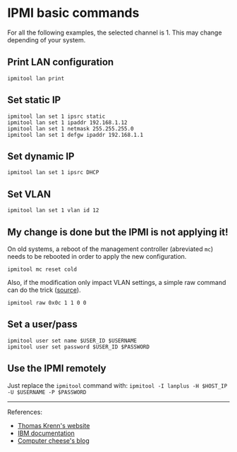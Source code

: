 IPMI basic commands
===================

For all the following examples, the selected channel is 1. This may change
depending of your system.

Print LAN configuration
-----------------------

`ipmitool lan print`

Set static IP
-------------

```
ipmitool lan set 1 ipsrc static
ipmitool lan set 1 ipaddr 192.168.1.12
ipmitool lan set 1 netmask 255.255.255.0
ipmitool lan set 1 defgw ipaddr 192.168.1.1
```

Set dynamic IP
--------------

`ipmitool lan set 1 ipsrc DHCP`

Set VLAN
--------

`ipmitool lan set 1 vlan id 12`

My change is done but the IPMI is not applying it!
--------------------------------------------------

On old systems, a reboot of the management controller (abreviated `mc`) needs
to be rebooted in order to apply the new configuration.

`ipmitool mc reset cold`

Also, if the modification only impact VLAN settings, a simple raw command can
do the trick ([source](http://www.mail-archive.com/ipmitool-devel@lists.sourceforge.net/msg00095.html)).

`ipmitool raw 0x0c 1 1 0 0`

Set a user/pass
---------------

```
ipmitool user set name $USER_ID $USERNAME
ipmitool user set password $USER_ID $PASSWORD
```

Use the IPMI remotely
---------------------

Just replace the `ipmitool` command with:
`ipmitool -I lanplus -H $HOST_IP -U $USERNAME -P $PASSWORD`

---

References:
* [Thomas Krenn's website](https://www.thomas-krenn.com/en/wiki/Configuring_IPMI_under_Linux_using_ipmitool)
* [IBM documentation](https://www.ibm.com/support/knowledgecenter/en/linuxonibm/liabw/liabwresetDHCP.htm)
* [Computer cheese's blog](https://computercheese.blogspot.com/2013/12/ipmi-vlan-configuration.html)

